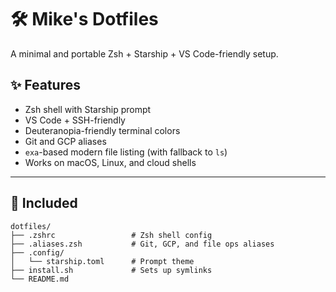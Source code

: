 # 🛠️ Mike's Dotfiles

A minimal and portable Zsh + Starship + VS Code-friendly setup.

## ✨ Features

- Zsh shell with Starship prompt
- VS Code + SSH-friendly
- Deuteranopia-friendly terminal colors
- Git and GCP aliases
- `exa`-based modern file listing (with fallback to `ls`)
- Works on macOS, Linux, and cloud shells

---

## 📁 Included

```text
dotfiles/
├── .zshrc                 # Zsh shell config
├── .aliases.zsh           # Git, GCP, and file ops aliases
├── .config/
│   └── starship.toml      # Prompt theme
├── install.sh             # Sets up symlinks
└── README.md
